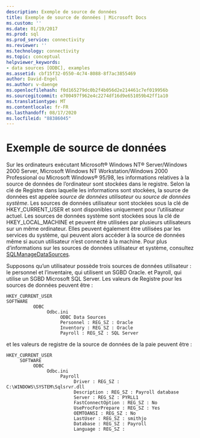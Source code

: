 ```yaml
---
description: Exemple de source de données
title: Exemple de source de données | Microsoft Docs
ms.custom: ''
ms.date: 01/19/2017
ms.prod: sql
ms.prod_service: connectivity
ms.reviewer: ''
ms.technology: connectivity
ms.topic: conceptual
helpviewer_keywords:
- data sources [ODBC], examples
ms.assetid: cbf15f32-0550-4c74-8088-8f7ac3855469
author: David-Engel
ms.author: v-daenge
ms.openlocfilehash: f0d165279dc0b2f4b056d2e214461c7ef019956b
ms.sourcegitcommit: e700497f962e4c2274df16d9e651059b42ff1a10
ms.translationtype: MT
ms.contentlocale: fr-FR
ms.lasthandoff: 08/17/2020
ms.locfileid: "88386045"
---
```

# <a name="data-source-example"></a>Exemple de source de données
Sur les ordinateurs exécutant Microsoft® Windows NT® Server/Windows 2000 Server, Microsoft Windows NT Workstation/Windows 2000 Professional ou Microsoft Windows® 95/98, les informations relatives à la source de données de l’ordinateur sont stockées dans le registre. Selon la clé de Registre dans laquelle les informations sont stockées, la source de données est appelée *source de données utilisateur* ou *source de données système*. Les sources de données utilisateur sont stockées sous la clé de HKEY_CURRENT_USER et sont disponibles uniquement pour l’utilisateur actuel. Les sources de données système sont stockées sous la clé de HKEY_LOCAL_MACHINE et peuvent être utilisées par plusieurs utilisateurs sur un même ordinateur. Elles peuvent également être utilisées par les services du système, qui peuvent alors accéder à la source de données même si aucun utilisateur n’est connecté à la machine. Pour plus d’informations sur les sources de données utilisateur et système, consultez [SQLManageDataSources](../../odbc/reference/syntax/sqlmanagedatasources.md).  
  
 Supposons qu’un utilisateur possède trois sources de données utilisateur : le personnel et l’inventaire, qui utilisent un SGBD Oracle. et Payroll, qui utilise un SGBD Microsoft SQL Server. Les valeurs de Registre pour les sources de données peuvent être :  
  
```  
HKEY_CURRENT_USER  
SOFTWARE  
          ODBC  
               Odbc.ini  
                    ODBC Data Sources  
                    Personnel : REG_SZ : Oracle  
                    Inventory : REG_SZ : Oracle  
                    Payroll : REG_SZ : SQL Server  
```  
  
 et les valeurs de registre de la source de données de la paie peuvent être :  
  
```  
HKEY_CURRENT_USER  
     SOFTWARE  
          ODBC  
               Odbc.ini  
                    Payroll  
                         Driver : REG_SZ : C:\WINDOWS\SYSTEM\Sqlsrvr.dll  
                         Description : REG_SZ : Payroll database  
                         Server : REG_SZ : PYRLL1  
                         FastConnectOption : REG_SZ : No                          UseProcForPrepare : REG_SZ : Yes  
                         OEMTOANSI : REG_SZ : No  
                         LastUser : REG_SZ : smithjo  
                         Database : REG_SZ : Payroll  
                         Language : REG_SZ :  
```
